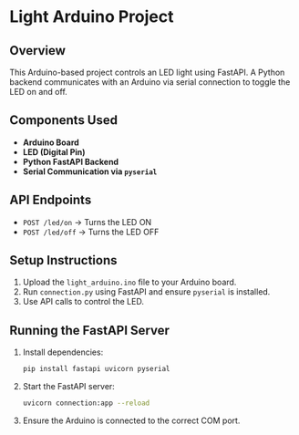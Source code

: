 # Light Arduino Project

## Overview
This Arduino-based project controls an LED light using FastAPI. A Python backend communicates with an Arduino via serial connection to toggle the LED on and off.

## Components Used
- **Arduino Board**
- **LED (Digital Pin)**
- **Python FastAPI Backend**
- **Serial Communication via `pyserial`**

## API Endpoints
- `POST /led/on` → Turns the LED ON
- `POST /led/off` → Turns the LED OFF

## Setup Instructions
1. Upload the `light_arduino.ino` file to your Arduino board.
2. Run `connection.py` using FastAPI and ensure `pyserial` is installed.
3. Use API calls to control the LED.

## Running the FastAPI Server
1. Install dependencies:  
   ```sh
   pip install fastapi uvicorn pyserial
   ```
2. Start the FastAPI server:  
   ```sh
   uvicorn connection:app --reload
   ```
3. Ensure the Arduino is connected to the correct COM port.
